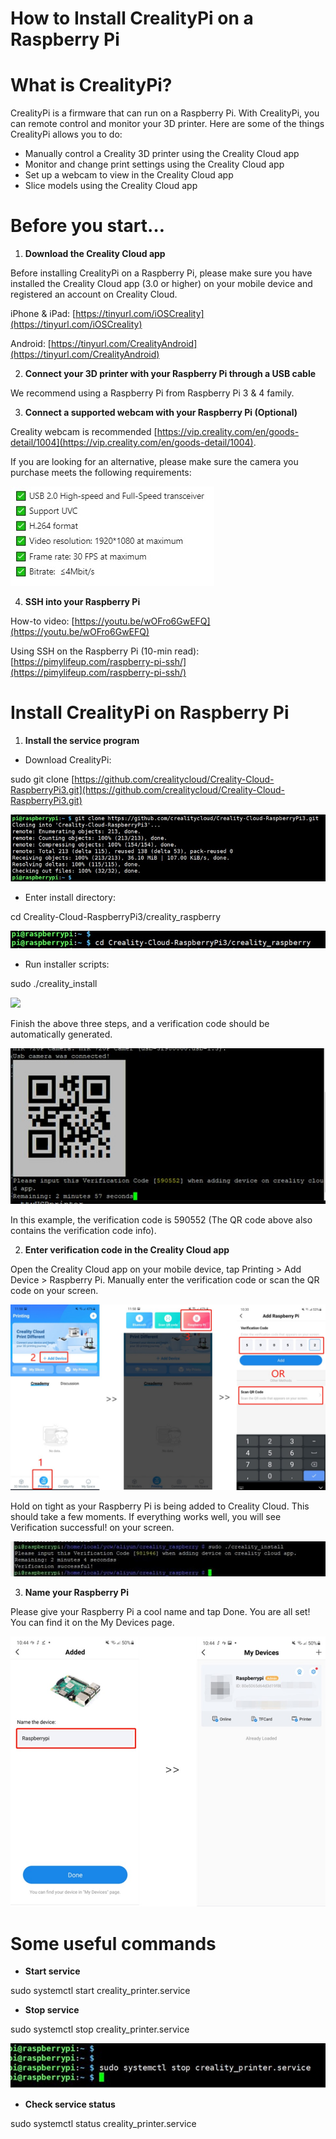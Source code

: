 # **How to Install CrealityPi on a Raspberry Pi**


# **What is CrealityPi?**

CrealityPi is a firmware that can run on a Raspberry Pi. With CrealityPi, you can remote control and monitor your 3D printer. Here are some of the things CrealityPi allows you to do:

- Manually control a Creality 3D printer using the Creality Cloud app
- Monitor and change print settings using the Creality Cloud app
- Set up a webcam to view in the Creality Cloud app
- Slice models using the Creality Cloud app

# **Before you start…**

1. **Download the Creality Cloud app**

Before installing CrealityPi on a Raspberry Pi, please make sure you have installed the Creality Cloud app (3.0 or higher) on your mobile device and registered an account on Creality Cloud.

iPhone &amp; iPad: [https://tinyurl.com/iOSCreality](https://tinyurl.com/iOSCreality)

Android: [https://tinyurl.com/CrealityAndroid](https://tinyurl.com/CrealityAndroid)

2. **Connect your 3D printer with your Raspberry Pi through a USB cable**

We recommend using a Raspberry Pi from Raspberry Pi 3 & 4 family.

3. **Connect a supported webcam with your Raspberry Pi (Optional)**

Creality webcam is recommended [https://vip.creality.com/en/goods-detail/1004](https://vip.creality.com/en/goods-detail/1004). 

If you are looking for an alternative, please make sure the camera you purchase meets the following requirements:

![](./picture/add1.jpg)

4. **SSH into your Raspberry Pi**

How-to video: [https://youtu.be/wOFro6GwEFQ](https://youtu.be/wOFro6GwEFQ)

Using SSH on the Raspberry Pi (10-min read):[https://pimylifeup.com/raspberry-pi-ssh/](https://pimylifeup.com/raspberry-pi-ssh/)

# **Install CrealityPi on Raspberry Pi**

1. **Install the service program**

  - Download CrealityPi:

sudo git clone [https://github.com/crealitycloud/Creality-Cloud-RaspberryPi3.git](https://github.com/crealitycloud/Creality-Cloud-RaspberryPi3.git)

![](./picture/add2.jpg)

  - Enter install directory:

  cd Creality-Cloud-RaspberryPi3/creality_raspberry

![](./picture/add3.jpg)

  - Run installer scripts:

  sudo ./creality_install

![](./picture/add4.jpg)

Finish the above three steps, and a verification code should be automatically generated.

![](./picture/add5.jpg)

In this example, the verification code is 590552 (The QR code above also contains the verification code info).

2. **Enter verification code in the Creality Cloud app**

Open the Creality Cloud app on your mobile device, tap Printing > Add Device >  Raspberry Pi. Manually enter the verification code or scan the QR code on your screen.

![](./picture/add6.jpg)

Hold on tight as your Raspberry Pi is being added to Creality Cloud. This should take a few moments. If everything works well, you will see Verification successful! on your screen.

![](./picture/add7.jpg)

3. **Name your Raspberry Pi**

Please give your Raspberry Pi a cool name and tap Done. You are all set! You can find it on the My Devices page.

![](./picture/add8.jpg)

# **Some useful commands**

- **Start service**

sudo systemctl start creality_printer.service

- **Stop service**

sudo systemctl stop creality_printer.service

![](./picture/add9.jpg)

- **Check service status**

sudo systemctl status creality_printer.service
